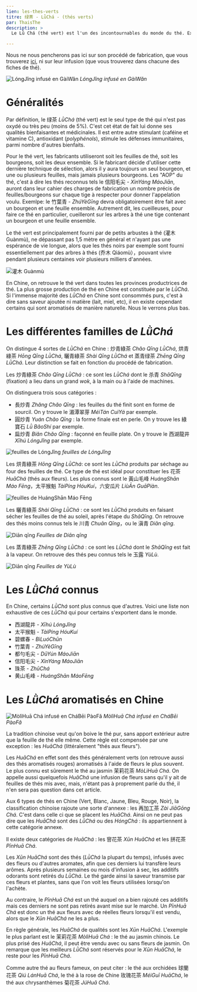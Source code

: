 ```yaml
---
lien: les-thes-verts
titre: 绿茶 - LǜChá - (thés verts) 
par: ThaisThe
description: >
  Le Lǜ Chá (thé vert) est l'un des incontournables du monde du thé. Excellent pour la santé et plus rapide à fabriquer que les autres thés, il est consommé partout dans le monde, nature et quelque fois aromatisé. 

---
```


Nous ne nous pencherons pas ici sur son procédé de fabrication, que vous trouverez [ici](/ressources/thes-verts), ni sur leur infusion (que vous trouverez dans chacune des fiches de thé). 

![_LóngJǐng_ infusé en GàiWǎn](/assets/media/the-vert_gaiwan.jpg)
_LóngJǐng infusé en GàiWǎn_

# Généralités

Par définition, le 绿茶 _LǜChá_ (thé vert) est le seul type de thé qui n'est pas oxydé ou très peu (moins de 5%). C'est cet état de fait lui donne ses qualités bienfaisantes et médicinales. Il est entre autre stimulant (caféine et vitamine C), antioxidant (_polyphénols_), stimule les défenses immunitaires, parmi nombre d'autres bienfaits. 

Pour le thé vert, les fabricants utiliseront soit les feuilles de thé, soit les bourgeons, soit les deux ensemble. Si le fabricant décide d'utiliser cette dernière technique de sélection, alors il y aura toujours un seul bourgeon, et une ou plusieurs feuilles, mais jamais plusieurs bourgeons. 
Les "AOP" du thé, c'est à dire les thés reconnus tels le 信阳毛尖 - _XìnYáng MáoJiān_, auront dans leur cahier des charges de fabrication un nombre précis de feuilles/bourgeons sur chaque tige à respecter pour donner l'appelation voulu. 
Exemlpe: le 竹葉青 - _ZhúYèGīng_ devra obligatoirement être fait avec un bourgeon et une feuille ensemble. Autrement dit, les cueilleuses, pour faire ce thé en particulier, cueilleront sur les arbres à thé une tige contenant un bourgeon et une feuille ensemble. 

Le thé vert est principalement fourni par de petits arbustes à thé (灌木 Guànmù), ne dépassant pas 1,5 mètre en général et n'ayant pas une espérance de vie longue, alors que les thés noirs par exemple sont fourni essentiellement par des arbres à thés (乔木 Qiáomù），pouvant vivre pendant plusieurs centaines voir plusieurs milliers d'années. 

![灌木 Guànmù](/assets/media/the-vert_arbuste.jpg)

En Chine, on retrouve le thé vert dans toutes les provinces productrices de thé. La plus grosse production de thé en Chine est constituée par le _LǜChá_. Si l'immense majorité des _LǜChá_ en Chine sont consommés purs, c'est à dire sans saveur ajoutée ni matière (lait, miel, etc), il en existe cependant certains qui sont aromatisés de manière naturelle. Nous le verrons plus bas. 

# Les différentes familles de _LǜChá_

On distingue 4 sortes de _LǜChá_ en Chine : 炒青綠茶 _Chǎo Qīng LǜChá_, 烘青綠茶
_Hōng Qīng LǜChá_, 曬青綠茶 _Shài Qīng LǜChá_ et 蒸青绿茶 _Zhēng Qīng LǜChá_. Leur distinction se fait en fonction du procédé de fabrication.

Les 炒青綠茶 _Chǎo Qīng LǜChá_ : ce sont les _LǜChá_ dont le 杀青 _ShāQīng_ (fixation) a lieu dans un grand _wok_, à la main ou à l'aide de machines. 

On distinguera trois sous catégories :

 - 長炒青 _Zhǎng Chǎo Qīng_ : les feuilles du thé finit sont en forme de sourcil. On y trouve le 湄潭翠芽 _MéiTán CuìYá_ par exemple.
 - 圓炒青 _Yuán Chǎo Qīng_ : la forme finale est en perle. On y trouve les 綠寶石 _Lǜ BǎoShí_ par exemple.
 - 扁炒青 _Biǎn Chǎo Qīng_ : façonné en feuille plate. On y trouve le 西湖龍井 _Xīhú LóngJǐng_ par exemple. 

![feuilles de LóngJǐng](/assets/media/the-vert_longjing.jpg)
_feuilles de LóngJǐng_

Les 烘青綠茶 _Hōng Qīng LǜChá_: ce sont les _LǜChá_ produits par séchage au four des feuilles de thé. Ce type de thé est idéal pour constituer les 花茶 _HuāChá_ (thés aux fleurs). 
Les plus connus sont le 黃山毛峰 _HuángShān Máo Fēng_，太平猴魁 _TàiPíng HóuKuí_，六安瓜片 _LiùĀn GuāPiàn_.

![feuilles de _HuángShān Máo Fēng_](/assets/media/the-vert_huangshanmaofeng.jpg)

Les 曬青綠茶 _Shài Qīng LǜChá_ : ce sont les _LǜChá_ produits en faisant sécher les feuilles de thé au soleil, après l'étape du _ShāQīng_. 
On retrouve des thés moins connus tels le 川青 _Chuān Qīng_，ou le 滇青 _Diān qīng_. 

![_Diān qīng_](/assets/media/thé-vert_滇青.jpg)
*Feuilles de _Diān qīng_*

Les 蒸青綠茶 _Zhēng Qīng LǜChá_ : ce sont les _LǜChá_ dont le _ShāQīng_ est fait à la vapeur. 
On retrouve des thés peu connus tels le 玉露 _YùLù_.

![_Diān qīng_](/assets/media/thé-vert_玉露.jpg)
*Feuilles de _YùLù_*

# Les _LǜChá_ connus

En Chine, certains _LǜChá_ sont plus connus que d'autres. Voici une liste non exhaustive de ces _LǜChá_ qui pour certains s'exportent dans le monde. 

- 西湖龍井 - _Xīhú LóngJǐng_
- 太平猴魁 - _TàiPíng HóuKuí_
- 碧螺春 - _BìLuóChūn_
- 竹葉青 - _ZhúYèGīng_
- 都勻毛尖 - _DūYún MáoJiān_
- 信阳毛尖 - _XìnYáng MáoJiān_
- 珠茶 - _ZhūChá_
- 黄山毛峰 - _HuángShān MáoFēng_

# Les _LǜChá_ aromatisés en Chine

![_MòlìHuā Chá_ infusé en _CháBēi PàoFǎ_](/assets/media/thé-vert_茉莉花茶.jpg)
*_MòlìHuā Chá_ infusé en _CháBēi PàoFǎ_*

La tradition chinoise veut qu'on boive le thé pur, sans apport extérieur autre que la feuille de thé elle même. 
Cette règle est compensée par une exception : les _HuāChá_ (littéralement "thés aux fleurs").

Les _HuāChá_ en effet sont des thés généralement verts (on retrouve aussi des thés aromatisés rouges) aromatisés à l'aide de fleurs le plus souvent. Le plus connu est sûrement le thé au jasmin 茉莉花茶 _MòLìHuā Chá_. On appelle aussi quelquefois _HuāChá_ une infusion de fleurs sans qu'il y ait de feuilles de thés mis avec, mais, n'étant pas à proprement parlé du thé, il n'en sera pas question dans cet article. 

Aux 6 types de thés en Chine (Vert, Blanc, Jaune, Bleu, Rouge, Noir), la classification chinoise  rajoute une sorte d'annexe : les 再加工茶 _Zài JiāGōng Chá_. C'est dans celle ci que se placent les _HuāChá_. Ainsi on ne peut pas dire que les _HuāChá_ sont des _LǜChá_ ou des _HóngChá_ : ils appartiennent à cette catégorie annexe. 

Il existe deux catégories de _HuāChá_ : les 窨花茶 _Xūn HuāChá_ et les 拼花茶 _PīnHuā Chá_.

Les _Xūn HuāChá_ sont des thés (_LǜChá_ la plupart du temps), infusés avec des fleurs ou d'autres aromates, afin que ces derniers lui transfère leurs arômes. Après plusieurs semaines ou mois d'infusion à sec, les additifs odorants sont retirés du _LǜChá_. Le thé garde ainsi la saveur transmise par ces fleurs et plantes, sans que l'on voit les fleurs utilisées lorsqu'on l'achète. 

Au contraire, le _PīnHuā Chá_ est un thé auquel on a bien rajouté ces additifs mais ces derniers ne sont pas retirés avant mise sur le marché. Un _PīnHuā Chá_ est donc un thé aux fleurs avec de réelles fleurs lorsqu'il est vendu, alors que le _Xūn HuāChá_ ne les a plus. 

En règle générale, les _HuāChá_ de qualités sont les _Xūn HuāChá_. 
L'exemple le plus parlant est le 茉莉花茶 _MòlìHuā Chá_ : le thé au jasmin chinois. Le plus prisé des _HuāChá_, il peut être vendu avec ou sans fleurs de jasmin. On remarque que les meilleurs _LǜChá_ sont réservés pour le _Xūn HuāChá_, le reste pour les _PīnHuā Chá_. 

Comme autre thé au fleurs fameux, on peut citer : le thé aux orchidées 球蘭花茶 _Qiú LánHuā Chá_, le thé à la rose de Chine 玫瑰花茶 _MéiGuī HuāChá_, le thé aux chrysanthèmes 菊花茶 _JúHuā Chá_.

